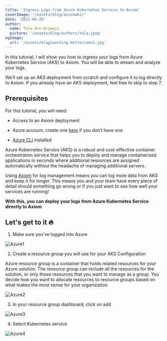 ```yaml
---
title: 'Ingress Logs from Azure Kubernetes Service to Axiom'
coverImage: '/assets/blog/azureaks/' 
date: '2021-04-20'
author:
  name: Tola Ore-Aruwaji
  picture: '/assets/blog/authors/tola.jpeg'
ogImage:
  url: '/assets/blog/working-better/ams1.jpg'
---
```


In this tutorial, I will show you how to ingress your logs from Azure Kubernetes Service (AKS) to Axiom. You will be able to stream and analyze your logs.

We’ll set up an AKS deployment from scratch and configure it to log directly to Axiom. If you already have an AKS deployment, feel free to skip to step 7.

## Prerequisites

For this tutorial, you will need:

- Access to an Axiom deployment

- Azure account, create one [here](https://azure.microsoft.com/en-us/) if you don’t have one

- [Azure CLI](https://docs.microsoft.com/en-us/cli/azure/install-azure-cli) installed

Azure Kubernetes Service (AKS) is a robust and cost-effective container orchestration service that helps you to deploy and manage containerized applications in seconds where additional resources are assigned automatically without the headache of managing additional servers.

Using [Axiom](https://www.axiom.co/) for log management means you can log more data from AKS and keep it for longer. This means you and your team have every piece of detail should something go wrong or if you just want to see how well your services are running!

**With this, you can deploy your logs from Azure Kubernetes Service directly to Axiom**

## Let's get to it 🔥

1. Make sure you’ve logged into Azure

![Azure1](/assets/blog/azureaks/azure1.jpeg)

2. Create a resource group you will use for your AKS Configuration

Azure resource group is a container that holds related resources for your Azure solution. The resource group can include all the resources for the solution, or only those resources that you want to manage as a group. You decide how you want to allocate resources to resource groups based on what makes the most sense for your organization.

![Azure2](/assets/blog/azureaks/resourcegroup.png)

3. In your resource group dashboard, click on add

![Azure3](/assets/blog/azureaks/createresource.png)

4. Select Kubernetes service

![Azure4](/assets/blog/azureaks/azure4.png)



